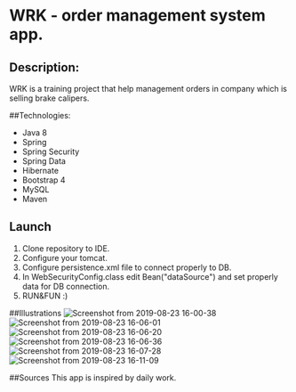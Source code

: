 # WRK - order management system app.


## Description:

WRK is a training project that help management orders in company which is selling brake calipers.

##Technologies:
<ul>

<li>Java 8</li>
<li>Spring</li>
<li>Spring Security</li>
<li>Spring Data</li>
<li>Hibernate</li>
<li>Bootstrap 4</li>
<li>MySQL</li>
<li>Maven</li>
</ul>


## Launch
1. Clone repository to IDE.
2. Configure your tomcat.
3. Configure persistence.xml file to connect properly to DB.
4. In WebSecurityConfig.class edit Bean("dataSource") and set properly data for DB connection.
5. RUN&FUN :)


##Illustrations
![Screenshot from 2019-08-23 16-00-38](https://user-images.githubusercontent.com/45847111/63598947-dc2f7080-c5c0-11e9-9a4a-e9aa4ff0d4f7.png)
![Screenshot from 2019-08-23 16-06-01](https://user-images.githubusercontent.com/45847111/63598949-ddf93400-c5c0-11e9-8e73-2dc014fdf7d2.png)
![Screenshot from 2019-08-23 16-06-20](https://user-images.githubusercontent.com/45847111/63598952-dfc2f780-c5c0-11e9-99be-616a6144acbe.png)
![Screenshot from 2019-08-23 16-06-36](https://user-images.githubusercontent.com/45847111/63598955-e0f42480-c5c0-11e9-9530-df597ba606f8.png)
![Screenshot from 2019-08-23 16-07-28](https://user-images.githubusercontent.com/45847111/63598958-e2bde800-c5c0-11e9-8eca-974b779a1c50.png)
![Screenshot from 2019-08-23 16-11-09](https://user-images.githubusercontent.com/45847111/63598961-e487ab80-c5c0-11e9-9f5f-85ef2b1e9e2d.png)

##Sources
This app is inspired by daily work.
 